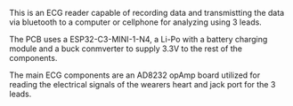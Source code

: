 This is an ECG reader capable of recording data and transmistting the data via bluetooth to a computer or cellphone for analyzing using 3 leads. 

The PCB uses a ESP32-C3-MINI-1-N4, a Li-Po with a battery charging module and a buck conmverter to supply 3.3V to the rest of the components. 

The main ECG components are an AD8232 opAmp board utilized for reading the electrical signals of the wearers heart and jack port for the 3 leads. 

